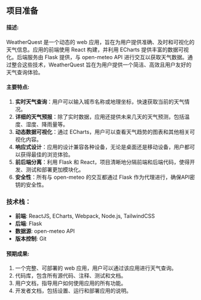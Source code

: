 ## 项目准备

#### **描述**:

WeatherQuest 是一个动态的 web 应用，旨在为用户提供准确、及时和可视化的天气信息。应用的前端使用 React 构建，并利用 ECharts 提供丰富的数据可视化。后端服务由 Flask 提供，与 open-meteo API 进行交互以获取天气数据。通过整合这些技术，WeatherQuest 旨在为用户提供一个简洁、高效且用户友好的天气查询体验。

#### **主要特点**:

1. **实时天气查询**：用户可以输入城市名称或地理坐标，快速获取当前的天气情况。
2. **详细的天气预报**：除了实时数据，应用还提供未来几天的天气预测，包括温度、湿度、降雨量等。
3. **动态数据可视化**：通过 ECharts，用户可以查看天气趋势的图表和其他相关可视化内容。
4. **响应式设计**：应用的设计兼容各种设备，无论是桌面还是移动设备，用户都可以获得最佳的浏览体验。
5. **前后端分离**：利用 Flask 和 React，项目清晰地分隔前端和后端代码，使得开发、测试和部署更加模块化。
6. **安全性**：所有与 open-meteo 的交互都通过 Flask 作为代理进行，确保API密钥的安全性。

### 技术栈：

- **前端**: ReactJS, ECharts, Webpack, Node.js, TailwindCSS
- **后端**: Flask
- **数据源**: open-meteo API
- **版本控制**: Git

#### **预期成果**:

1. 一个完整、可部署的 web 应用，用户可以通过该应用进行天气查询。
2. 代码库，包含所有源代码、注释、测试和文档。
3. 用户文档，指导用户如何使用应用的所有功能。
4. 开发者文档，包括设置、运行和部署应用的说明。
